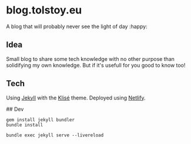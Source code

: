 # blog.tolstoy.eu

A blog that will probably never see the light of day :happy:

## Idea

Small blog to share some tech knowledge with no other purpose than solidifying my own knowledge.
But if it's usefull for you good to know too!

## Tech

Using [Jekyll](https://jekyllrb.com/) with the [Klisé](https://github.com/piharpi/jekyll-klise) theme.
Deployed using [Netlify](https://www.netlify.com/).


## Dev

```
gem install jekyll bundler
bundle install

bundle exec jekyll serve --livereload
```